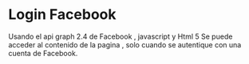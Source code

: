 # Login Facebook
Usando el api graph 2.4 de Facebook , javascript y Html 5 
Se puede acceder al contenido de la pagina , solo cuando se autentique con una cuenta de Facebook.
